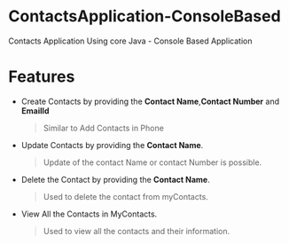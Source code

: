 # ContactsApplication-ConsoleBased
Contacts Application Using core Java - Console Based Application

# Features

- Create Contacts by providing the **Contact Name**,**Contact Number** and **EmailId**
	> Similar to Add Contacts in Phone

- Update Contacts by providing the **Contact Name**.
    >Update of the contact Name or contact Number is possible. 
    
 - Delete the Contact by providing the **Contact Name**.
	>Used to delete the contact from myContacts.
- View All the Contacts in MyContacts.
    >Used to view all the contacts and their information.
